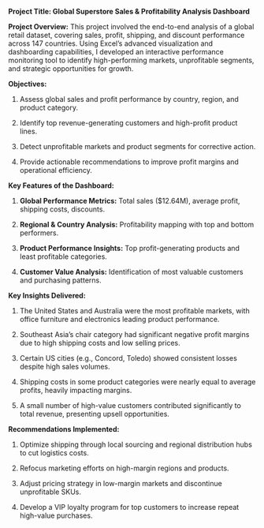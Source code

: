**Project Title:
Global Superstore Sales & Profitability Analysis Dashboard**

**Project Overview:**
This project involved the end-to-end analysis of a global retail dataset, covering sales, profit, shipping, and discount performance across 147 countries. Using Excel’s advanced visualization and dashboarding capabilities, I developed an interactive performance monitoring tool to identify high-performing markets, unprofitable segments, and strategic opportunities for growth.

**Objectives:**
1. Assess global sales and profit performance by country, region, and product category.

2. Identify top revenue-generating customers and high-profit product lines.

3. Detect unprofitable markets and product segments for corrective action.

4. Provide actionable recommendations to improve profit margins and operational efficiency.

**Key Features of the Dashboard:**
1. **Global Performance Metrics:** Total sales ($12.64M), average profit, shipping costs, discounts.

2. **Regional & Country Analysis:** Profitability mapping with top and bottom performers.

3. **Product Performance Insights:** Top profit-generating products and least profitable categories.

4. **Customer Value Analysis:** Identification of most valuable customers and purchasing patterns.


**Key Insights Delivered:**
1. The United States and Australia were the most profitable markets, with office furniture and electronics leading product performance.

2. Southeast Asia’s chair category had significant negative profit margins due to high shipping costs and low selling prices.

3. Certain US cities (e.g., Concord, Toledo) showed consistent losses despite high sales volumes.

4. Shipping costs in some product categories were nearly equal to average profits, heavily impacting margins.

5. A small number of high-value customers contributed significantly to total revenue, presenting upsell opportunities.

**Recommendations Implemented:**
1. Optimize shipping through local sourcing and regional distribution hubs to cut logistics costs.

2. Refocus marketing efforts on high-margin regions and products.

3. Adjust pricing strategy in low-margin markets and discontinue unprofitable SKUs.

4. Develop a VIP loyalty program for top customers to increase repeat high-value purchases.

